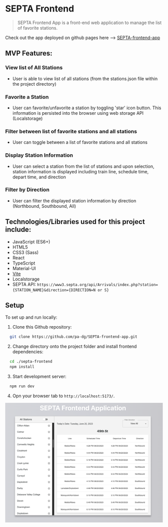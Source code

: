 # SEPTA Frontend

> SEPTA Frontend App is a front-end web application to manage the list of favorite stations.

Check out the app deployed on github pages here --> [SEPTA-frontend-app](https://pa-dg.github.io/SEPTA-frontend-app/)

## MVP Features:

### View list of All Stations

- User is able to view list of all stations (from the stations.json file within the project directory)

### Favorite a Station

- User can favorite/unfavorite a station by toggling 'star' icon button. This information is persisted into the browser using web storage API (Localstorage)

### Filter between list of favorite stations and all stations

- User can toggle between a list of favorite stations and all stations

### Display Station Information

- User can select a station from the list of stations and upon selection, station information is displayed including train line, schedule time, depart time, and direction

### Filter by Direction

- User can filter the displayed station information by direction (Northbound, Southbound, All)

## Technologies/Libraries used for this project include:

- JavaScript (ES6+)
- HTML5
- CSS3 (Sass)
- React
- TypeScript
- Material-UI
- [Vite](https://vitejs.dev/)
- Localstorage
- SEPTA API: `https://www3.septa.org/api/Arrivals/index.php?station={STATION_NAME}&direction={DIRECTION=N or S}`

## Setup

To set up and run locally:

1. Clone this Github repository:

```bash
  git clone https://github.com/pa-dg/SEPTA-frontend-app.git
```

2. Change directory onto the project folder and install frontend dependencies:

```bash
  cd ./septa-frontend
  npm install
```

3. Start development server:

```bash
  npm run dev
```

4. Opn your browser tab to `http://localhost:5173/`.

![septa-app-screen](./src/assets/Septa-app-screen.png)
